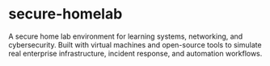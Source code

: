 # secure-homelab
A secure home lab environment for learning systems, networking, and cybersecurity. Built with virtual machines and open-source tools to simulate real enterprise infrastructure, incident response, and automation workflows.
